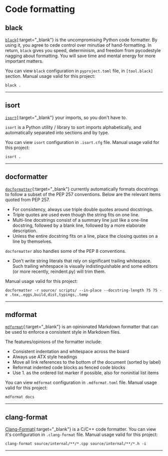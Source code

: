 # Code formatting

## black

[`black`](https://pypi.org/project/black/){:target="\_blank"} is the
uncompromising Python code formatter. By using it, you agree to cede control
over minutiae of hand-formatting. In return, `black` gives you speed,
determinism, and freedom from pycodestyle nagging about formatting. You will
save time and mental energy for more important matters.

You can view `black` configuration in `pyproject.toml` file, in `[tool.black]`
section. Manual usage valid for this project:

```shell
black .
```

______________________________________________________________________

## isort

[`isort`](https://pypi.org/project/isort/){:target="\_blank"} your imports, so
you don't have to.

`isort` is a Python utility / library to sort imports alphabetically, and
automatically separated into sections and by type.

You can view `isort` configuration in `.isort.cfg` file. Manual usage valid for
this project:

```shell
isort .
```

______________________________________________________________________

## docformatter

[`docformatter`](https://pypi.org/project/docformatter/){:target="\_blank"}
currently automatically formats docstrings to follow a subset of the PEP 257
conventions. Below are the relevant items quoted from PEP 257.

- For consistency, always use triple double quotes around docstrings.
- Triple quotes are used even though the string fits on one line.
- Multi-line docstrings consist of a summary line just like a one-line
  docstring, followed by a blank line, followed by a more elaborate
  description.
- Unless the entire docstring fits on a line, place the closing quotes on a
  line by themselves.

`docformatter` also handles some of the PEP 8 conventions.

- Don’t write string literals that rely on significant trailing whitespace.
  Such trailing whitespace is visually indistinguishable and some editors (or
  more recently, reindent.py) will trim them.

Manual usage valid for this project:

```shell
docformatter -r source/ scripts/ --in-place --docstring-length 75 75 -e .tox,.eggs,build,dist,typings,.temp
```

______________________________________________________________________

## mdformat

[`mdformat`](https://pypi.org/project/mdformat/){:target="\_blank"} is an
opinionated Markdown formatter that can be used to enforce a consistent style
in Markdown files.

The features/opinions of the formatter include:

- Consistent indentation and whitespace across the board
- Always use ATX style headings
- Move all link references to the bottom of the document (sorted by label)
- Reformat indented code blocks as fenced code blocks
- Use 1. as the ordered list marker if possible, also for noninitial list items

You can view `mdformat` configuration in `.mdformat.toml` file. Manual usage
valid for this project:

```shell
mdformat docs
```

______________________________________________________________________

## clang-format

[Clang-Format](https://clang.llvm.org/docs/ClangFormat.html){:target="\_blank"}
is a C/C++ code formatter. You can view it's configuration in `.clang-format`
file. Manual usage valid for this project:

```shell
clang-format source/internal/**/*.cpp source/internal/**/*.h -i
```

______________________________________________________________________
